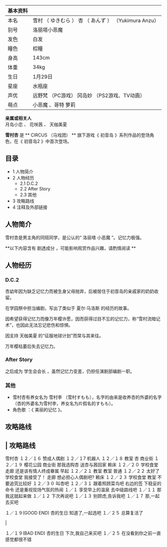 |  **基本资料**  ||
|---|---|
|本名  |  雪村  （  ゆきむら  ）  杏  （  あんず  ）  （Yukimura Anzu）   |
|别号  |  洛丽塔小恶魔   |
|发色  |  白发   |
|瞳色  |  棕瞳   |
|身高  |  143cm   |
|体重  |  34kg   |
|生日  |  1月29日   |
|星座  |  水瓶座   |
|声优  |  远野梵  （PC游戏）  冈岛妙  （PS2游戏、TV动画）   |
|萌点  |  小恶魔  、哥特  萝莉   |
**亲属或相关人**  
月岛小恋  、  花咲茜  、  天枷美夏  
  
**雪村杏** 是 ** CIRCUS  （马戏团） ** 旗下游戏《  初音岛  》系列作品的登场角色，在《  初音岛2  》中首次登场。

##  目录

  * 1  人物简介 
  * 2  人物经历 
    * 2.1  D.C.2 
    * 2.2  After Story 
    * 2.3  其他 
  * 3  攻略路线 
  * 4  注释及外部链接 

##  人物简介

雪村杏是男主角的同班同学，是公认的“  洛丽塔  小恶魔  ”。记忆力极强。

**以下内容含有 剧透成分  ，可能影响观赏作品兴趣，请酌情阅读 **

##  人物经历

###  D.C.2

杏幼年因为缺乏记忆力而被生身父母抛弃，后被居住于初音岛的亲戚家的奶奶收留。

在学园祭中担当编剧，写出了类似于  夏尔·马洛斯  的经历的故事。

因希望获得记忆力而像万年樱许愿，因而获得过目不忘的记忆力，称“雪村流暗记术”，也因此无法忘记悲伤和惊惧。

因支持  天枷美夏  的“征服地球计划”而常与其来往。

万年樱枯萎后失去记忆力。

###  After Story

之后成为  学生会会长  ，虽然记忆力变差，仍担任演剧部编剧一职。

###  其他

  * 雪村杏有养女名为  雪村李  （雪村すもも），名字的由来是收养杏的外婆的名字（杏的外婆名为雪村李，养女名为片假名的すもも）。 
  * 角色歌  ：《  美丽的记忆  》。 

##  攻略路线

|  攻略路线  
---  
  
雪村杏  １２／１６  赞成人偶剧  １２／１7  机器人  １２／１８  教室  杏  商业街  １２／１９  樱花公园  商业街  那我选购杏
送杏与茜回家  赖床  １２／２０  学校食堂  走廊  还是该有情人终成眷属  早起  １２／２１  教室  教室  普通  １２／２２  太好了
学校食堂  我接受了！  走廊  想必担心人偶剧吧?  赖床  １２／２３  学校食堂  教室  不要追究比较好  １２／３０  叫杏吧  １２／３１
跟着照顾菜鸟吧  右边的签  下稳妥的命令  还是重视现场气氛的热闹  １／１  享受早上的温泉  去中级路线吧  １／１１  那我这就起来做  １／１２
下次再说吧  １／１３  别顾虑,告诉我吧  １／１７  那,一起去买吧 </br>  
  
１／１９(GOOD END)  杏的生日  知道了,一起选吧  １／２５  总算复活了 </br>

|

１／１９(BAD END)  杏的生日  下次,我自己来买吧  １／２５  在没看到你之前一直感觉都很不错 </br>  
  
